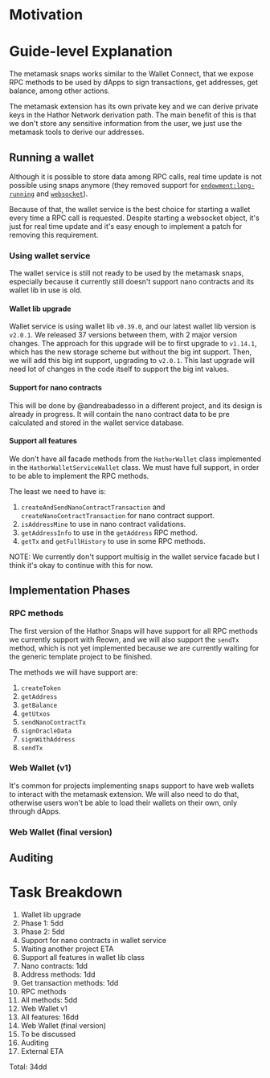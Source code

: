 # Motivation


# Guide-level Explanation

The metamask snaps works similar to the Wallet Connect, that we expose RPC methods to be used by dApps to sign transactions, get addresses, get balance, among other actions.

The metamask extension has its own private key and we can derive private keys in the Hathor Network derivation path. The main benefit of this is that we don't store any sensitive information from the user, we just use the metamask tools to derive our addresses.

## Running a wallet

Although it is possible to store data among RPC calls, real time update is not possible using snaps anymore (they removed support for [`endowment:long-running`](https://github.com/MetaMask/snaps/pull/1126) and [`websocket`](https://github.com/MetaMask/snaps/pull/1122/files)).

Because of that, the wallet service is the best choice for starting a wallet every time a RPC call is requested. Despite starting a websocket object, it's just for real time update and it's easy enough to implement a patch for removing this requirement.

### Using wallet service

The wallet service is still not ready to be used by the metamask snaps, especially because it currently still doesn't support nano contracts and its wallet lib in use is old.

#### Wallet lib upgrade

Wallet service is using wallet lib `v0.39.0`, and our latest wallet lib version is `v2.0.1`. We released 37 versions between them, with 2 major version changes. The approach for this upgrade will be to first upgrade to `v1.14.1`, which has the new storage scheme but without the big int support. Then, we will add this big int support, upgrading to `v2.0.1`. This last upgrade will need lot of changes in the code itself to support the big int values.

#### Support for nano contracts

This will be done by @andreabadesso in a different project, and its design is already in progress. It will contain the nano contract data to be pre calculated and stored in the wallet service database.

#### Support all features

We don't have all facade methods from the `HathorWallet` class implemented in the `HathorWalletServiceWallet` class. We must have full support, in order to be able to implement the RPC methods.

The least we need to have is:

1. `createAndSendNanoContractTransaction` and `createNanoContractTransaction` for nano contract support.
1. `isAddressMine` to use in nano contract validations.
1. `getAddressInfo` to use in the `getAddress` RPC method.
1. `getTx` and `getFullHistory` to use in some RPC methods.


NOTE: We currently don't support multisig in the wallet service facade but I think it's okay to continue with this for now.
 
## Implementation Phases

### RPC methods

The first version of the Hathor Snaps will have support for all RPC methods we currently support with Reown, and we will also support the `sendTx` method, which is not yet implemented because we are currently waiting for the generic template project to be finished.

The methods we will have support are:

1. `createToken`
1. `getAddress`
1. `getBalance`
1. `getUtxos`
1. `sendNanoContractTx`
1. `signOracleData`
1. `signWithAddress`
1. `sendTx`

### Web Wallet (v1)

It's common for projects implementing snaps support to have web wallets to interact with the metamask extension. We will also need to do that, otherwise users won't be able to load their wallets on their own, only through dApps.



### Web Wallet (final version)

## Auditing


# Task Breakdown

1. Wallet lib upgrade
  1. Phase 1: 5dd
  1. Phase 2: 5dd
1. Support for nano contracts in wallet service
  1. Waiting another project ETA
1. Support all features in wallet lib class
  1. Nano contracts: 1dd
  1. Address methods: 1dd
  1. Get transaction methods: 1dd
1. RPC methods
  1. All methods: 5dd
1. Web Wallet v1
  1. All features: 16dd
1. Web Wallet (final version)
  1. To be discussed
1. Auditing
  1. External ETA

Total: 34dd